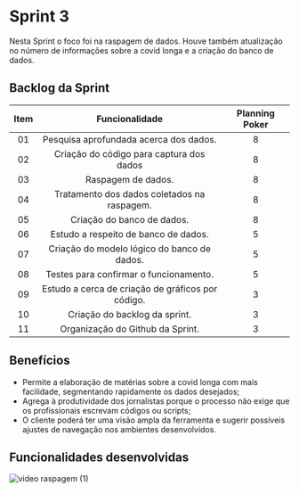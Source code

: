 # Sprint 3

Nesta Sprint o foco foi na raspagem de dados. Houve também atualização no número de informações sobre a covid longa e a criação do banco de dados.

## Backlog da Sprint
| Item | Funcionalidade | Planning Poker |
| :--: | :--------------: | :-------------: |
|  01  | Pesquisa aprofundada acerca dos dados. | 8 |
|  02  | Criação do código para captura dos dados | 8 |
|  03  | Raspagem de dados. | 8 |
|  04  | Tratamento dos dados coletados na raspagem. | 8 |
|  05  | Criação do banco de dados. | 8 |
|  06  | Estudo a respeito de banco de dados. | 5 |
|  07  | Criação do modelo lógico do banco de dados. | 5 |
|  08  | Testes para confirmar o funcionamento. | 5 |
|  09  | Estudo a cerca de criação de gráficos por código. | 3 |
|  10  | Criação do backlog da sprint. | 3 |
|  11  | Organização do Github da Sprint. | 3 |

## Benefícios
* Permite a elaboração de matérias sobre a covid longa com mais facilidade, segmentando rapidamente os dados desejados;
* Agrega à produtividade dos jornalistas porque o processo não exige que os profissionais escrevam códigos ou scripts;
* O cliente poderá ter uma visão ampla da ferramenta e sugerir possíveis ajustes de navegação nos ambientes desenvolvidos.

## Funcionalidades desenvolvidas
![video raspagem (1)](https://github.com/APIEquipe/EquipeTechEmpireAPI/assets/112987836/fde190fa-cad3-45e9-a94a-ca002e7c63fb)
